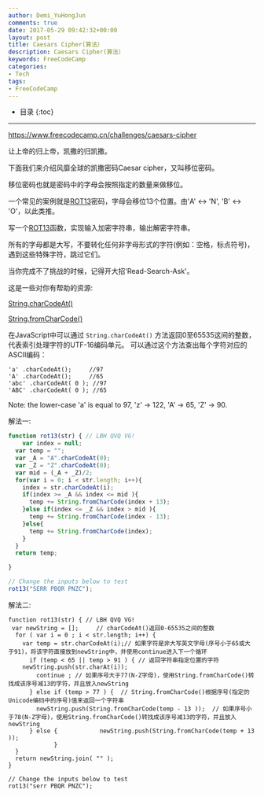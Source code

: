 ```yaml
---
author: Demi_YuHongJun
comments: true
date: 2017-05-29 09:42:32+00:00
layout: post
title: Caesars Cipher(算法）
description: Caesars Cipher(算法）
keywords: FreeCodeCamp
categories:
- Tech
tags:
- FreeCodeCamp
---
```

* 目录
{:toc}
---
https://www.freecodecamp.cn/challenges/caesars-cipher

让上帝的归上帝，凯撒的归凯撒。

下面我们来介绍风靡全球的凯撒密码Caesar cipher，又叫移位密码。

移位密码也就是密码中的字母会按照指定的数量来做移位。

一个常见的案例就是[ROT13](http://www.baike.com/wiki/ROT13&prd=so_1_doc)密码，字母会移位13个位置。由'A' ↔ 'N', 'B' ↔ 'O'，以此类推。

写一个[ROT13](http://www.baike.com/wiki/ROT13&prd=so_1_doc)函数，实现输入加密字符串，输出解密字符串。

所有的字母都是大写，不要转化任何非字母形式的字符(例如：空格，标点符号)，遇到这些特殊字符，跳过它们。

当你完成不了挑战的时候，记得开大招'Read-Search-Ask'。

这是一些对你有帮助的资源:


[String.charCodeAt()](https://developer.mozilla.org/zh-CN/docs/Web/JavaScript/Reference/Global_Objects/String/charCodeAt)

[String.fromCharCode()](https://developer.mozilla.org/zh-CN/docs/Web/JavaScript/Reference/Global_Objects/String/fromCharCode)


在JavaScript中可以通过 `String.charCodeAt()` 方法返回0至65535这间的整数，代表索引处理字符的UTF-16编码单元。 可以通过这个方法查出每个字符对应的ASCII编码：
```
'a' .charCodeAt();     //97 
'A' .charCodeAt();     //65 
'abc' .charCodeAt( 0 ); //97 
'ABC' .charCodeAt( 0 ); //65
```
Note: the lower-case 'a' is equal to 97, 'z' -> 122, 'A' -> 65, 'Z' -> 90.

解法一:
```javascript
function rot13(str) { // LBH QVQ VG!
    var index = null;
  var temp = "";
  var _A = "A".charCodeAt(0);
  var _Z = "Z".charCodeAt(0);
  var mid = (_A + _Z)/2;
  for(var i = 0; i < str.length; i++){
    index = str.charCodeAt(i);
    if(index >= _A && index <= mid ){
      temp += String.fromCharCode(index + 13);
    }else if(index <= _Z && index > mid ){
      temp += String.fromCharCode(index - 13);
    }else{
      temp += String.fromCharCode(index);
    }   
  }
  return temp;

}

// Change the inputs below to test
rot13("SERR PBQR PNZC");

```
解法二:
```
function rot13(str) { // LBH QVQ VG!
 var newString = [];     // charCodeAt()返回0-65535之间的整数   
  for ( var i = 0 ; i < str.length; i++) {        
    var temp = str.charCodeAt(i);// 如果字符是非大写英文字母(序号小于65或大于91)，将该字符直接放到newString中，并使用continue进入下一个循环        
      if (temp < 65 || temp > 91 ) { // 返回字符串指定位置的字符           
    newString.push(str.charAt(i));            
        continue ; // 如果序号大于77(N-Z字母)，使用String.fromCharCode()转找成该序号减13的字符，并且放入newString       
      } else if (temp > 77 ) {  // String.fromCharCode()根据序号(指定的Unicode编码中的序号)值来返回一个字符串            
        newString.push(String.fromCharCode(temp - 13 ));  // 如果序号小于78(N-Z字母)，使用String.fromCharCode()转找成该序号减13的字符，并且放入newString      
      } else {            newString.push(String.fromCharCode(temp + 13 ));      
             }   
  }    
  return newString.join( "" );
}

// Change the inputs below to test
rot13("serr PBQR PNZC");

```